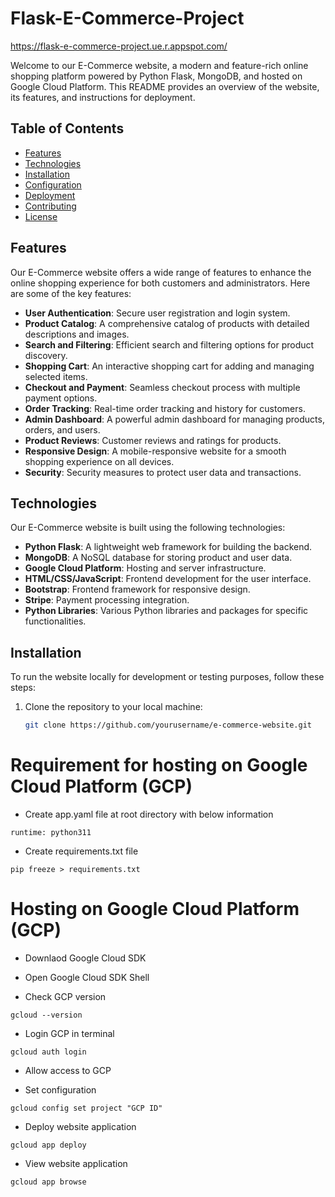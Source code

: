# Flask-E-Commerce-Project

https://flask-e-commerce-project.ue.r.appspot.com/

Welcome to our E-Commerce website, a modern and feature-rich online shopping platform powered by Python Flask, MongoDB, and hosted on Google Cloud Platform. This README provides an overview of the website, its features, and instructions for deployment.

## Table of Contents
- [Features](#features)
- [Technologies](#technologies)
- [Installation](#installation)
- [Configuration](#configuration)
- [Deployment](#deployment)
- [Contributing](#contributing)
- [License](#license)

## Features

Our E-Commerce website offers a wide range of features to enhance the online shopping experience for both customers and administrators. Here are some of the key features:

- **User Authentication**: Secure user registration and login system.
- **Product Catalog**: A comprehensive catalog of products with detailed descriptions and images.
- **Search and Filtering**: Efficient search and filtering options for product discovery.
- **Shopping Cart**: An interactive shopping cart for adding and managing selected items.
- **Checkout and Payment**: Seamless checkout process with multiple payment options.
- **Order Tracking**: Real-time order tracking and history for customers.
- **Admin Dashboard**: A powerful admin dashboard for managing products, orders, and users.
- **Product Reviews**: Customer reviews and ratings for products.
- **Responsive Design**: A mobile-responsive website for a smooth shopping experience on all devices.
- **Security**: Security measures to protect user data and transactions.

## Technologies

Our E-Commerce website is built using the following technologies:

- **Python Flask**: A lightweight web framework for building the backend.
- **MongoDB**: A NoSQL database for storing product and user data.
- **Google Cloud Platform**: Hosting and server infrastructure.
- **HTML/CSS/JavaScript**: Frontend development for the user interface.
- **Bootstrap**: Frontend framework for responsive design.
- **Stripe**: Payment processing integration.
- **Python Libraries**: Various Python libraries and packages for specific functionalities.

## Installation

To run the website locally for development or testing purposes, follow these steps:

1. Clone the repository to your local machine:

   ```bash
   git clone https://github.com/yourusername/e-commerce-website.git

# Requirement for hosting on Google Cloud Platform (GCP)

* Create app.yaml file at root directory with below information
```
runtime: python311
```

* Create requirements.txt file
```
pip freeze > requirements.txt
```

# Hosting on Google Cloud Platform (GCP)

* Downlaod Google Cloud SDK

* Open Google Cloud SDK Shell

* Check GCP version
```
gcloud --version
```

* Login GCP in terminal
```
gcloud auth login
```

* Allow access to GCP

* Set configuration
```
gcloud config set project "GCP ID"
```

* Deploy website application
```
gcloud app deploy
```

* View website application
```
gcloud app browse
```